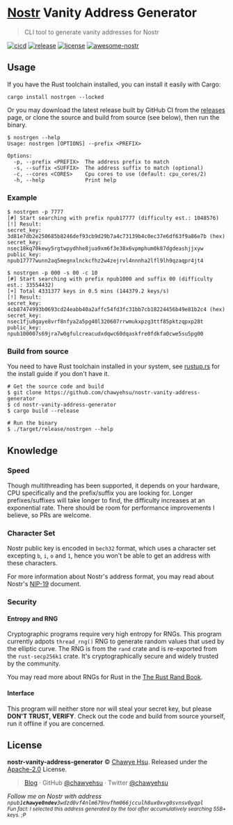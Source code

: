 # [Nostr] Vanity Address Generator

> CLI tool to generate vanity addresses for Nostr

[![cicd][cicd-badge]][cicd] [![release][release-badge]][releases] [![license][license-badge]](LICENSE) [![awesome-nostr][awesome-nostr-badge]][awesome-nostr]

## Usage

If you have the Rust toolchain installed, you can install it easily with Cargo:

```
cargo install nostrgen --locked
```

Or you may download the latest release built by GitHub CI from the [releases] page,
or clone the source and build from source (see below), then run the binary.

```
$ nostrgen --help
Usage: nostrgen [OPTIONS] --prefix <PREFIX>

Options:
  -p, --prefix <PREFIX>  The address prefix to match
  -s, --suffix <SUFFIX>  The address suffix to match (optional)
  -c, --cores <CORES>    Cpu cores to use (default: cpu_cores/2)
  -h, --help             Print help
```

### Example

```
$ nostrgen -p 7777
[#] Start searching with prefix npub17777 (difficulty est.: 1048576)
[!] Result:
secret_key:  3d81e7db2e250685b8246def93cb9d29b7a4c73139b4c0ec37e6df63f9a86e7b (hex)
secret_key:  nsec18kq70kewy5rgtwpydhhe8jua9xm6f3e38x6vpmphum0k87dgdeashjjxyw
public_key:  npub17777wunn2aq5megnxlnckcfhz2w4zejrvl4nnnha2lfl9lh9qzaqpr4jt4

$ nostrgen -p 000 -s 00 -c 10
[#] Start searching with prefix npub1000 and suffix 00 (difficulty est.: 33554432)
[+] Total 4331377 keys in 0.5 mins (144379.2 keys/s)
[!] Result:
secret_key:  4cb87474993b0693cd24eabb40a2affc54fd3fc31bb7cb18224456b49e81b2c4 (hex)
secret_key:  nsec1fju8gaye8vrf8nfya2a5pg40l320607rrwmukxpzg3ttf85pktzqpxp28t
public_key:  npub100007s69jra7w0gfulcreacudxdqwc60dqaskfre0fdkfa0cwe5su5pg00
```

### Build from source

You need to have Rust toolchain installed in your system, see [rustup.rs] for
the install guide if you don't have it.

```
# Get the source code and build
$ git clone https://github.com/chawyehsu/nostr-vanity-address-generator
$ cd nostr-vanity-address-generator
$ cargo build --release

# Run the binary
$ ./target/release/nostrgen --help
```

## Knowledge

### Speed

Though multithreading has been supported, it depends on your hardware, CPU
specifically and the prefix/suffix you are looking for. Longer prefixes/suffixes
will take longer to find, the difficulty increases at an exponential rate. There
should be room for performance improvements I believe, so PRs are welcome.

### Character Set

Nostr public key is encoded in `bech32` format, which uses a character set excepting
`b`, `i`, `o` and `1`, hence you won't be able to get an address with these characters.

For more information about Nostr's address format, you may read about Nostr's [NIP-19]
document.

### Security

#### Entropy and RNG

Cryptographic programs require very high entropy for RNGs. This program currently
adpots `thread_rng()` RNG to generate random values that used by the elliptic curve.
The RNG is from the `rand` crate and is re-exported from the `rust-secp256k1`
crate. It's cryptographically secure and widely trusted by the community.

You may read more about RNGs for Rust in the [The Rust Rand Book].

#### Interface

This program will neither store nor will steal your secret key, but please
**DON'T TRUST, VERIFY**. Check out the code and build from source yourself, run
it offline if you are concerned.

## License

**nostr-vanity-address-generator** © [Chawye Hsu](https://github.com/chawyehsu). Released under the [Apache-2.0](LICENSE) License.  

> [Blog](https://chawyehsu.com) · GitHub [@chawyehsu](https://github.com/chawyehsu) · Twitter [@chawyehsu](https://twitter.com/chawyehsu)

<em>Follow me on Nostr with address <code>npub1<strong>chawye0ndev</strong>3wdzd0vf4nlm679nvfhm066jcculh8ux0xvg0svnsv0yqpl</code></em>  
<sub><em>Fun fact: I selected this address generated by the tool after accumulatively searching 55B+ keys. ;P</em></sub>

[Nostr]: https://github.com/nostr-protocol/nostr
[cicd-badge]: https://img.shields.io/github/actions/workflow/status/chawyehsu/nostr-vanity-address-generator/cicd.yml
[cicd]: https://github.com/chawyehsu/nostr-vanity-address-generator/actions/workflows/cicd.yml
[release-badge]: https://img.shields.io/github/v/release/chawyehsu/nostr-vanity-address-generator
[releases]: https://github.com/chawyehsu/nostr-vanity-address-generator/releases/latest
[license-badge]: https://img.shields.io/github/license/chawyehsu/nostr-vanity-address-generator
[awesome-nostr-badge]: https://awesome.re/mentioned-badge-flat.svg
[awesome-nostr]: https://github.com/aljazceru/awesome-nostr
[rustup.rs]: https://rustup.rs
[NIP-19]: https://github.com/nostr-protocol/nips/blob/master/19.md
[The Rust Rand Book]: https://rust-random.github.io/book/guide-rngs.html
